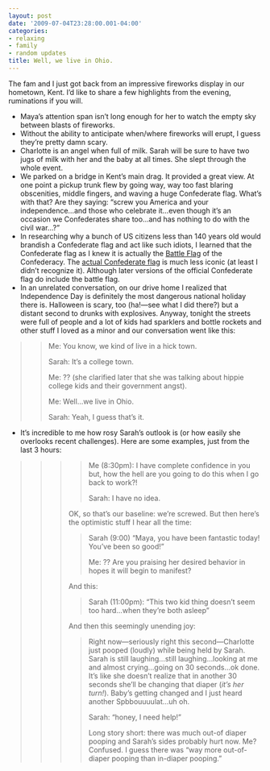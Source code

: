 ```yaml
---
layout: post
date: '2009-07-04T23:28:00.001-04:00'
categories:
- relaxing
- family
- random updates
title: Well, we live in Ohio.
---
```



The fam and I just got back from an impressive fireworks display in our hometown, Kent. I’d like to share a few highlights from the evening, ruminations if you will.  <ul>   <li>Maya’s attention span isn’t long enough for her to watch the empty sky between blasts of fireworks. </li>    <li>Without the ability to anticipate when/where fireworks will erupt, I guess they’re pretty damn scary. </li>    <li>Charlotte is an angel when full of milk. Sarah will be sure to have two jugs of milk with her and the baby at all times. She slept through the whole event. </li>    <li>We parked on a bridge in Kent’s main drag. It provided a great view. At one point a pickup trunk flew by going way, way too fast blaring obscenities, middle fingers, and waving a huge Confederate flag. What’s with that? Are they saying: “screw you America and your independence…and those who celebrate it…even though it’s an occasion we Confederates share too…and has nothing to do with the civil war…?” </li>    <li>In researching why a bunch of US citizens less than 140 years old would brandish a Confederate flag and act like such idiots, I learned that the Confederate flag as I knew it is actually the [Battle Flag](http://en.wikipedia.org/wiki/Flags_of_the_Confederate_States_of_America#The_Battle_Flag) of the Confederacy. The [actual Confederate flag](http://en.wikipedia.org/wiki/Flags_of_the_Confederate_States_of_America#National_flags) is much less iconic (at least I didn’t recognize it). Although later versions of the official Confederate flag do include the battle flag. </li>    <li>In an unrelated conversation, on our drive home I realized that Independence Day is definitely the most dangerous national holiday there is. Halloween is scary, too (ha!—see what I did there?) but a distant second to drunks with explosives. Anyway, tonight the streets were full of people and a lot of kids had sparklers and bottle rockets and other stuff I loved as a minor and our conversation went like this: </li> </ul>
<blockquote> 
<blockquote>   

Me: You know, we kind of live in a hick town.    

Sarah: It’s a college town.     

Me: ?? (she clarified later that she was talking about hippie college kids and their government angst).    

Me: Well…we live in Ohio.     

Sarah: Yeah, I guess that’s it.   </blockquote>
</blockquote>  <ul>   <li>It’s incredible to me how rosy Sarah’s outlook is (or how easily she overlooks recent challenges). Here are some examples, just from the last 3 hours: </li> </ul>
<blockquote> 
<blockquote>   
<blockquote>     
<blockquote>       

Me (8:30pm): I have complete confidence in you but, how the hell are you going to do this when I go back to work?!         

Sarah: I have no idea.       </blockquote>      

OK, so that’s our baseline: we’re screwed. But then here’s the optimistic stuff I hear all the time:      
<blockquote>       

Sarah (9:00) “Maya, you have been fantastic today! You’ve been so good!”        

Me: ?? Are you praising her desired behavior in hopes it will begin to manifest?       </blockquote>      

And this:      
<blockquote>       

Sarah (11:00pm): “This two kid thing doesn’t seem too hard…when they’re both asleep”       </blockquote>      

And then this seemingly unending joy:      
<blockquote>       

Right now—seriously right this second—Charlotte just pooped (loudly) while being held by Sarah. Sarah is still laughing…still laughing…looking at me and almost crying…going on 30 seconds…ok done. It’s like she doesn’t realize that in another 30 seconds she’ll be changing that diaper (*it’s her turn!*). Baby’s getting changed and I just heard another Spbbouuuulat…uh oh.        

Sarah: “honey, I need help!”        

Long story short: there was much out-of diaper pooping and Sarah’s sides probably hurt now. Me? Confused. I guess there was “way more out-of-diaper pooping than in-diaper pooping.”</blockquote></blockquote></blockquote></blockquote>